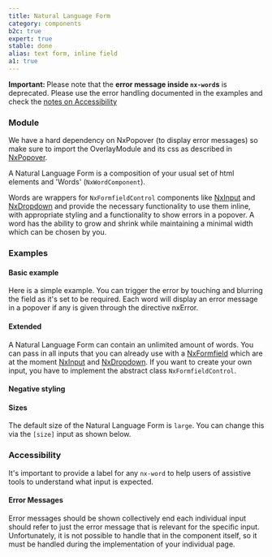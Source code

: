 ```yaml
---
title: Natural Language Form
category: components
b2c: true
expert: true
stable: done
alias: text form, inline field
a1: true
---
```


<div class="docs-deprecation-warning">
  <strong>Important: </strong>
  Please note that the <strong>error message inside <code>nx-word</code>s</strong> is deprecated. Please use the error handling documented in the examples and check the <a href="./documentation/natural-language-form/overview#accessibility">notes on Accessibility</a>
</div>

### Module

We have a hard dependency on NxPopover (to display error messages) so make sure to import the OverlayModule and its css as described in [NxPopover](./documentation/popover/overview).

A Natural Language Form is a composition of your usual set of html elements and 'Words' (`NxWordComponent`).

Words are wrappers for `NxFormfieldControl` components like [NxInput](./documentation/input/overview) and [NxDropdown](./documentation/dropdown/overview) and provide the necessary functionality to use them inline, with appropriate styling and a functionality to show errors in a popover. A word has the ability to grow and shrink while maintaining a minimal width which can be chosen by you.

### Examples

#### Basic example

Here is a simple example. You can trigger the error by touching and blurring the field as it's set to be required. Each word will display an error message in a popover if any is given through the directive nxError.

<!-- example(natural-language-form-basic) -->

#### Extended

A Natural Language Form can contain an unlimited amount of words. You can pass in all inputs that you can already use with a [NxFormfield](./documentation/formfield/overview) which are at the moment [NxInput](./documentation/input/overview) and [NxDropdown](./documentation/dropdown/overview). If you want to create your own input, you have to implement the abstract class `NxFormfieldControl`.

<!-- example(natural-language-form-extended) -->

#### Negative styling

<!-- example(natural-language-form-negative) -->

#### Sizes

The default size of the Natural Language Form is `large`. You can change this via the `[size]` input as shown below.

<!-- example(natural-language-form-sizes) -->

### Accessibility

It's important to provide a label for any `nx-word` to help users of assistive tools to understand what input is expected.

#### Error Messages

Error messages should be shown collectively end each individual input should refer to just the error message that is relevant for the specific input.
Unfortunately, it is not possible to handle that in the component itself, so it must be handled during the implementation of your individual page.
